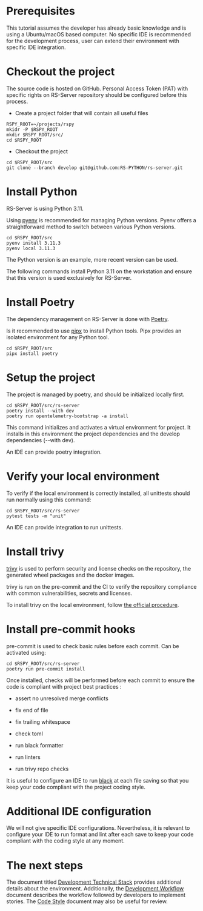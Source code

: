 Prerequisites
=============

This tutorial assumes the developer has already basic knowledge and is
using a Ubuntu/macOS based computer. No specific IDE is recommended for the development process, user can extend
their environment with specific IDE integration.

Checkout the project
====================

The source code is hosted on GitHub. Personal Access Token (PAT) with specific rights on RS-Server repository should be configured before this process.

-   Create a project folder that will contain all useful files

<!-- -->

    RSPY_ROOT=~/projects/rspy
    mkidr -P $RSPY_ROOT
    mkdir $RSPY_ROOT/src/
    cd $RSPY_ROOT

-   Checkout the project

<!-- -->

    cd $RSPY_ROOT/src
    git clone --branch develop git@github.com:RS-PYTHON/rs-server.git

Install Python
==============

RS-Server is using Python 3.11.

Using [pyenv](https://github.com/pyenv/pyenv) is recommended for managing Python versions. Pyenv offers a straightforward method to switch between various Python versions.

    cd $RSPY_ROOT/src
    pyenv install 3.11.3
    pyenv local 3.11.3

The Python version is an example, more recent version can be used.

The following commands install Python 3.11 on the workstation and ensure that this version is used exclusively for RS-Server.

Install Poetry
==============

The dependency management on RS-Server is done with
[Poetry](https://python-poetry.org/).

Is it recommended to use [pipx](https://github.com/pypa/pipx) to install Python tools. Pipx provides an isolated environment for any Python tool.

    cd $RSPY_ROOT/src
    pipx install poetry

Setup the project
=================

The project is managed by poetry, and should be initialized locally first.

    cd $RSPY_ROOT/src/rs-server
    poetry install --with dev
    poetry run opentelemetry-bootstrap -a install

This command initializes and activates a virtual environment for project. 
It installs in this environment the project dependencies and
the develop dependencies (--with dev).

An IDE can provide poetry integration.

Verify your local environment
=============================

To verify if the local environment is correctly installed, all unittests should run normally using this command:

    cd $RSPY_ROOT/src/rs-server
    pytest tests -m "unit"

An IDE can provide integration to run unittests.

Install trivy
=============

[trivy](https://aquasecurity.github.io/trivy/latest/) is used to perform
security and license checks on the repository, the generated wheel
packages and the docker images.

trivy is run on the pre-commit and the CI to verify the repository
compliance with common vulnerabilities, secrets and licenses.

To install trivy on the local environment, follow [the official
procedure](https://aquasecurity.github.io/trivy/latest/getting-started/installation/).

Install pre-commit hooks
========================

pre-commit is used to check basic rules before each commit. Can be activated using:

    cd $RSPY_ROOT/src/rs-server
    poetry run pre-commit install

Once installed, checks will be performed before each commit to ensure
the code is compliant with project best practices :

-   assert no unresolved merge conflicts

-   fix end of file

-   fix trailing whitespace

-   check toml

-   run black formatter

-   run linters

-   run trivy repo checks

It is useful to configure an IDE to run [black](https://black.readthedocs.io/en/stable/) at each file saving so
that you keep your code compliant with the project coding style.

Additional IDE configuration
============================

We will not give specific IDE configurations. Nevertheless, it is
relevant to configure your IDE to run format and lint after each save to
keep your code compliant with the coding style at any moment.

The next steps
==============

The document titled [Development Technical Stack](description.md) provides additional details about the environment. 
Additionally, the [Development Workflow](../background/workflow.md) document describes the workflow followed by developers to implement stories. 
The [Code Style](../code-style.md) document may also be useful for review.
